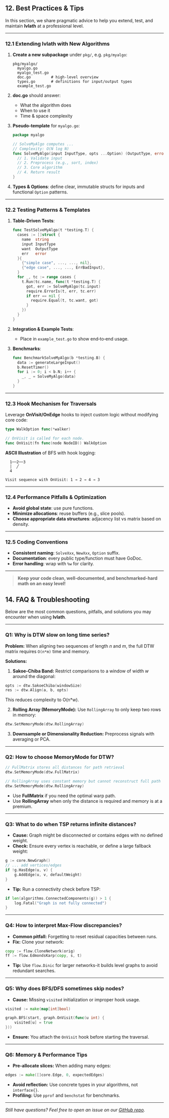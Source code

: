 ## 12. Best Practices & Tips

In this section, we share pragmatic advice to help you extend, test, and maintain **lvlath** at a professional level.

---

### 12.1 Extending lvlath with New Algorithms

1. **Create a new subpackage** under `pkg/`, e.g. `pkg/myalgo`:

   ```text
   pkg/myalgo/
     myalgo.go
     myalgo_test.go
     doc.go         # high-level overview
     types.go       # definitions for input/output types
     example_test.go
   ```

2. **doc.go** should answer:

    * What the algorithm does
    * When to use it
    * Time & space complexity

3. **Pseudo‑template** for `myalgo.go`:

   ```go
   package myalgo

   // SolveMyAlgo computes ...
   // Complexity: O(N log N)
   func SolveMyAlgo(input InputType, opts ...Option) (OutputType, error) {
     // 1. Validate input
     // 2. Preprocess (e.g., sort, index)
     // 3. Core algorithm
     // 4. Return result
   }
   ```

4. **Types & Options**: define clear, immutable structs for inputs and functional `Option` patterns.

---

### 12.2 Testing Patterns & Templates

1. **Table‑Driven Tests**:

   ```go
   func TestSolveMyAlgo(t *testing.T) {
     cases := []struct {
       name  string
       input InputType
       want  OutputType
       err   error
     }{
       {"simple case", ..., ..., nil},
       {"edge case", ..., ..., ErrBadInput},
     }
     for _, tc := range cases {
       t.Run(tc.name, func(t *testing.T) {
         got, err := SolveMyAlgo(tc.input)
         require.ErrorIs(t, err, tc.err)
         if err == nil {
           require.Equal(t, tc.want, got)
         }
       })
     }
   }
   ```

2. **Integration & Example Tests**:

    * Place in `example_test.go` to show end‑to‑end usage.

3. **Benchmarks**:

   ```go
   func BenchmarkSolveMyAlgo(b *testing.B) {
     data := generateLargeInput()
     b.ResetTimer()
     for i := 0; i < b.N; i++ {
       _, _ = SolveMyAlgo(data)
     }
   }
   ```

---

### 12.3 Hook Mechanism for Traversals

Leverage **OnVisit/OnEdge** hooks to inject custom logic without modifying core code:

```go
type WalkOption func(*walker)

// OnVisit is called for each node.
func OnVisit(fn func(node NodeID)) WalkOption
```

**ASCII Illustration** of BFS with hook logging:

```text
  1──2──3
  │  ╱
  4

Visit sequence with OnVisit: 1 → 2 → 4 → 3
```

---

### 12.4 Performance Pitfalls & Optimization

* **Avoid global state**: use pure functions.
* **Minimize allocations**: reuse buffers (e.g., slice pools).
* **Choose appropriate data structures**: adjacency list vs matrix based on density.

---

### 12.5 Coding Conventions

* **Consistent naming**: `SolveXxx`, `NewXxx`, `Option` suffix.
* **Documentation**: every public type/function must have GoDoc.
* **Error handling**: wrap with `%w` for clarity.

---

> **Keep your code clean, well‑documented, and benchmarked-hard math on an easy level!**

## 14. FAQ & Troubleshooting

Below are the most common questions, pitfalls, and solutions you may encounter when using **lvlath**.

---

### Q1: Why is **DTW** slow on long time series?

**Problem:** When aligning two sequences of length *n* and *m*, the full DTW matrix requires `O(n*m)` time and memory.

**Solutions:**

1. **Sakoe-Chiba Band:** Restrict comparisons to a window of width *w* around the diagonal:

```go
opts := dtw.SakoeChiba(windowSize)
res := dtw.Align(a, b, opts)
```

This reduces complexity to O(n*w).

2. **Rolling Array (MemoryMode):** Use `RollingArray` to only keep two rows in memory:

```go
dtw.SetMemoryMode(dtw.RollingArray)
```

3. **Downsample or Dimensionality Reduction:** Preprocess signals with averaging or PCA.

---

### Q2: How to choose **MemoryMode** for DTW?

```go
// FullMatrix stores all distances for path retrieval
dtw.SetMemoryMode(dtw.FullMatrix)

// RollingArray uses constant memory but cannot reconstruct full path
dtw.SetMemoryMode(dtw.RollingArray)
```

* Use **FullMatrix** if you need the optimal warp path.
* Use **RollingArray** when only the distance is required and memory is at a premium.

---

### Q3: What to do when **TSP** returns infinite distances?

* **Cause:** Graph might be disconnected or contains edges with no defined weight.
* **Check:** Ensure every vertex is reachable, or define a large fallback weight:

```go
g := core.NewGraph()
// ... add vertices/edges
if !g.HasEdge(u, v) {
    g.AddEdge(u, v, defaultWeight)
}
```

* **Tip:** Run a connectivity check before TSP:

```go
if len(algorithms.ConnectedComponents(g)) > 1 {
    log.Fatal("Graph is not fully connected")
}
```

---

### Q4: How to interpret **Max-Flow** discrepancies?

* **Common pitfall:** Forgetting to reset residual capacities between runs.
* **Fix:** Clone your network:

```go
copy := flow.CloneNetwork(orig)
ff := flow.EdmondsKarp(copy, s, t)
```

* **Tip:** Use `flow.Dinic` for larger networks-it builds level graphs to avoid redundant searches.

---

### Q5: Why does **BFS/DFS** sometimes skip nodes?

* **Cause:** Missing `visited` initialization or improper hook usage.

```go
visited := make(map[int]bool)

graph.BFS(start, graph.OnVisit(func(u int) {
    visited[u] = true
}))
```

* **Ensure:** You attach the `OnVisit` hook before starting the traversal.

---

### Q6: Memory & Performance Tips

* **Pre-allocate slices:** When adding many edges:

```go
edges := make([]core.Edge, 0, expectedEdges)
```

* **Avoid reflection:** Use concrete types in your algorithms, not `interface{}`.
* **Profiling:** Use `pprof` and `benchstat` for benchmarks.

---

*Still have questions? Feel free to open an issue on our [GitHub repo](https://github.com/katalvlaran/lvlath/issues).*


